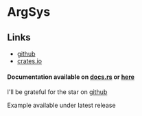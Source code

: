 # ArgSys
## Links
- [github](https://github.com/egevtech/argsys)
- [crates.io](https://crates.io/crates/argsys)

#### Documentation available on [docs.rs](https://docs.rs/argsys) or [here](docs.md)

I'll be grateful for the star on [github](https://github.com/egevtech/argsys) <p>

Example available under latest release

